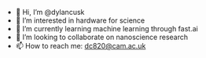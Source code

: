 - 👋 Hi, I’m @dylancusk
- 👀 I’m interested in hardware for science
- 🌱 I’m currently learning machine learning through fast.ai
- 💞️ I’m looking to collaborate on nanoscience research
- 📫 How to reach me: dc820@cam.ac.uk

<!---
dylancusk/dylancusk is a ✨ special ✨ repository because its `README.md` (this file) appears on your GitHub profile.
You can click the Preview link to take a look at your changes.
--->
